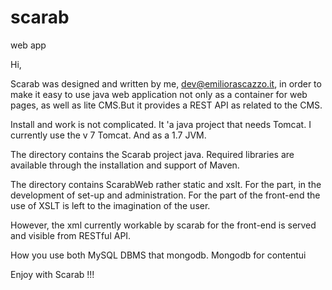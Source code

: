 # scarab
web app

Hi,

Scarab was designed and written by me, dev@emiliorascazzo.it, in order to make it easy to use java web application not only as a container for web pages, as well as lite CMS.But it provides a REST API as related to the CMS.

Install and work is not complicated. It 'a java project that needs Tomcat. I currently use the v 7 Tomcat. And as a 1.7 JVM.

The directory contains the Scarab project java. Required libraries are available through the installation and support of Maven.

The directory contains ScarabWeb rather static and xslt. For the part, in the development of set-up and administration. For the part of the front-end the use of XSLT is left to the imagination of the user.

However, the xml currently workable by scarab for the front-end is served and visible from RESTful API.

How you use both MySQL DBMS that mongodb. Mongodb for contentui

Enjoy with Scarab !!!
